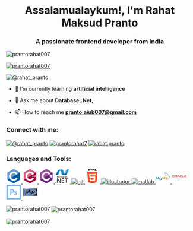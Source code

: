 <h1 align="center">Assalamualaykum!, I'm Rahat Maksud Pranto</h1>
<h3 align="center">A passionate frontend developer from India</h3>

<p align="left"> <img src="https://komarev.com/ghpvc/?username=prantorahat007&label=Profile%20views&color=0e75b6&style=flat" alt="prantorahat007" /> </p>

<p align="left"> <a href="https://github.com/ryo-ma/github-profile-trophy"><img src="https://github-profile-trophy.vercel.app/?username=prantorahat007" alt="prantorahat007" /></a> </p>

<p align="left"> <a href="https://twitter.com/@rahat_pranto" target="blank"><img src="https://img.shields.io/twitter/follow/@rahat_pranto?logo=twitter&style=for-the-badge" alt="@rahat_pranto" /></a> </p>

- 🌱 I’m currently learning **artificial intelligance**

- 💬 Ask me about **Database,.Net,**

- 📫 How to reach me **pranto.aiub007@gmail.com**

<h3 align="left">Connect with me:</h3>
<p align="left">
<a href="https://twitter.com/@rahat_pranto" target="blank"><img align="center" src="https://raw.githubusercontent.com/rahuldkjain/github-profile-readme-generator/master/src/images/icons/Social/twitter.svg" alt="@rahat_pranto" height="30" width="40" /></a>
<a href="https://linkedin.com/in/prantorahat7" target="blank"><img align="center" src="https://raw.githubusercontent.com/rahuldkjain/github-profile-readme-generator/master/src/images/icons/Social/linked-in-alt.svg" alt="prantorahat7" height="30" width="40" /></a>
<a href="https://fb.com/rahat.pranto" target="blank"><img align="center" src="https://raw.githubusercontent.com/rahuldkjain/github-profile-readme-generator/master/src/images/icons/Social/facebook.svg" alt="rahat.pranto" height="30" width="40" /></a>
</p>

<h3 align="left">Languages and Tools:</h3>
<p align="left"> <a href="https://www.cprogramming.com/" target="_blank"> <img src="https://raw.githubusercontent.com/devicons/devicon/master/icons/c/c-original.svg" alt="c" width="40" height="40"/> </a> <a href="https://www.w3schools.com/cpp/" target="_blank"> <img src="https://raw.githubusercontent.com/devicons/devicon/master/icons/cplusplus/cplusplus-original.svg" alt="cplusplus" width="40" height="40"/> </a> <a href="https://www.w3schools.com/cs/" target="_blank"> <img src="https://raw.githubusercontent.com/devicons/devicon/master/icons/csharp/csharp-original.svg" alt="csharp" width="40" height="40"/> </a> <a href="https://dotnet.microsoft.com/" target="_blank"> <img src="https://raw.githubusercontent.com/devicons/devicon/master/icons/dot-net/dot-net-original-wordmark.svg" alt="dotnet" width="40" height="40"/> </a> <a href="https://git-scm.com/" target="_blank"> <img src="https://www.vectorlogo.zone/logos/git-scm/git-scm-icon.svg" alt="git" width="40" height="40"/> </a> <a href="https://www.w3.org/html/" target="_blank"> <img src="https://raw.githubusercontent.com/devicons/devicon/master/icons/html5/html5-original-wordmark.svg" alt="html5" width="40" height="40"/> </a> <a href="https://www.adobe.com/in/products/illustrator.html" target="_blank"> <img src="https://www.vectorlogo.zone/logos/adobe_illustrator/adobe_illustrator-icon.svg" alt="illustrator" width="40" height="40"/> </a> <a href="https://www.mathworks.com/" target="_blank"> <img src="https://upload.wikimedia.org/wikipedia/commons/2/21/Matlab_Logo.png" alt="matlab" width="40" height="40"/> </a> <a href="https://www.mysql.com/" target="_blank"> <img src="https://raw.githubusercontent.com/devicons/devicon/master/icons/mysql/mysql-original-wordmark.svg" alt="mysql" width="40" height="40"/> </a> <a href="https://www.oracle.com/" target="_blank"> <img src="https://raw.githubusercontent.com/devicons/devicon/master/icons/oracle/oracle-original.svg" alt="oracle" width="40" height="40"/> </a> <a href="https://www.photoshop.com/en" target="_blank"> <img src="https://raw.githubusercontent.com/devicons/devicon/master/icons/photoshop/photoshop-line.svg" alt="photoshop" width="40" height="40"/> </a> <a href="https://www.php.net" target="_blank"> <img src="https://raw.githubusercontent.com/devicons/devicon/master/icons/php/php-original.svg" alt="php" width="40" height="40"/> </a> </p>

<p><img align="left" src="https://github-readme-stats.vercel.app/api/top-langs?username=prantorahat007&show_icons=true&locale=en&layout=compact" alt="prantorahat007" /></p>

<p>&nbsp;<img align="center" src="https://github-readme-stats.vercel.app/api?username=prantorahat007&show_icons=true&locale=en" alt="prantorahat007" /></p>

<p><img align="center" src="https://github-readme-streak-stats.herokuapp.com/?user=prantorahat007&" alt="prantorahat007" /></p>

